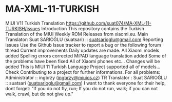 # MA-XML-11-TURKISH
MIUI V11 Turkish Translation https://github.com/suat074/MA-XML-11-TURKISH/issues Introduction This repository contains the Turkish Translation of the MIUI Weekly ROM Releases from xiaomi.eu.  Main Translator: Suat SARIOĞLU (suatsari) :: suatsarioglu@gmail.com  Reporting issues Use the Github Issue tracker to report a bug or the following forum thread  Current improvements Daily updates are made. All Xiaomi models added Spelling errors corrected MiPAD language translation added Some of the problems have been fixed All of Xiaomi phones etc... Changes will be added This is MIUI 11 Turkish Language Project supported all of models... Check Contributing to a project for further informations.  For all problems: Administrator :: ingbrzy (ingbrzy@miuios.cz) TR Translator : Suat SARIOĞLU :: suatsari (suatsarioglu@gmail.com)  I want to thank everyone for their help, dont forget: "If you do not fly, run; If you do not run, walk; if you can not walk, crawl, but do not give up."
